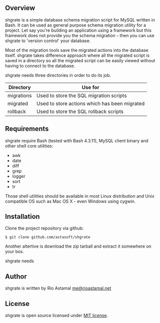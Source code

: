 ## Overview

shgrate is a simple database schema migration script for MySQL written in Bash.
It can be used as general purpose schema migration utility for a project. Let
say you're building an application using a framework but this framework does
not provide you the schema migration - then you can use shgrate to 'version
control' your database.

Most of the migration tools save the migrated actions into the database itself.
shgrate takes difference approach where all the migrated script is saved in
a directory so all the migrated script can be easily viewed without having
to connect to the database.

shgrate needs three directories in order to do its job. 

Directory | Use for
----------|--------
migrations | Used to store the SQL migration scripts
migrated | Used to store actions which has been migrated
rollback | Used to store the SQL rollback scripts

## Requirements

shgrate require Bash (tested with Bash 4.3.11), MySQL client binary and other shell core utilities:

* awk
* date
* diff
* grep
* logger
* sort
* tr

Those shell utilities should be available in most Linux distribution and Unix
compatible OS such as Mac OS X - even Windows using cygwin.

## Installation

Clone the project repository via github:

```
$ git clone github.com/astasoft/shgrate
```

Another altertive is download the zip tarball and extract it somewhere on your box.

shgrate needs 

## Author

shgrate is written by Rio Astamal <me@rioastamal.net>

## License

shgrate is open source licensed under [MIT license](http://opensource.org/licenses/MIT).
